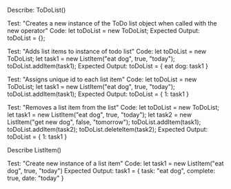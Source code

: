 Describe: ToDoList()

Test: "Creates a new instance of the ToDo list object when called with the new operator"
Code: let toDoList = new ToDoList;
Expected Output: toDoList = {};

Test: "Adds list items to instance of todo list"
Code: 
let toDoList = new ToDoList;
let task1 = new ListItem("eat dog", true, "today");
toDoList.addItem(task1);
Expected Output: toDoList = { eat dog: task1 }

Test: "Assigns unique id to each list item"
Code:
let toDoList = new ToDoList;
let task1 = new ListItem("eat dog", true, "today");
toDoList.addItem(task1);
Expected Output: toDoList = { 1: task1 }

Test: "Removes a list item from the list"
Code: 
let toDoList = new ToDoList;
let task1 = new ListItem("eat dog", true, "today");
let task2 = new ListItem("get new dog", false, "tomorrow");
toDoList.addItem(task1);
toDoList.addItem(task2);
toDoList.deleteItem(task2);
Expected Output: toDoList = { 1: task1 }


Describe ListItem()

Test: "Create new instance of a list item"
Code: 
let task1 = new ListItem("eat dog", true, "today")
Expected Output: task1 = { task: "eat dog", complete: true, date: "today" }

